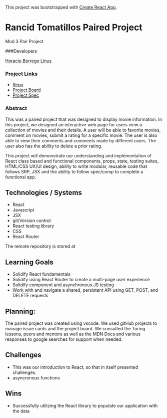 This project was bootstrapped with [Create React App](https://github.com/facebook/create-react-app).

# Rancid Tomatillos Paired Project
Mod 3 Pair Project

###Developers

  [Horacio Borrego](https://github.com/HoracioBorrego)
  [Linus](https://github.com/Leasw144)

### Project Links
- [Repo](https://github.com/Leasw144/rancid-tomatatillos)
- [Project Board](https://github.com/Leasw144/rancid-tomatatillos/projects/1)
- [Project Spec](https://frontend.turing.io/projects/module-3/rancid-tomatillos-v2.html)

### Abstract

This was a paired project that was designed to display movie information. In this project, we designed an interactive web page for users view a collection of movies and their details. A user will be able to favorite movies, comment on movies, submit a rating for a specific movie. The user is also able to view their comments and comments made by different users. The user also has the ability to delete a prior rating.

This project will demonstrate our understanding and implementation of React class based and functional components, props, state, testing suites, HTML/CSS UX/UI design, ability to write modular, reusable code that follows SRP, JSX and the ability to follow spec/comp to complete a functional app.

## Technologies / Systems
* React
* Javascript
* JSX
* git/Version control
* React testing library
* CSS
* React Router

The remote repository is stored at 

## Learning Goals ##

* Solidify React fundamentals
* Solidify using React Router to create a multi-page user experience
* Solidify component and asynchronous JS testing
* Work with and navigate a shared, persistent API using GET, POST, and DELETE requests

## Planning: ##
 
The paired project was created using vscode. We used gitHub projects to manage issue cards and the project board. We consulted the Turing lessons, peers and mentors as well as the MDN Docs and various responses to google searches for support when needed.
 
## Challenges ##
 
* This was our introduction to React, so that in itself presented challenges.
* asyncronous functions
  
## Wins ##
  
* Successfully utilizing the React library to populate our application with the data
  
  
